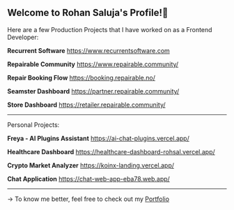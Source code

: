 ## Welcome to Rohan Saluja's Profile!👋

Here are a few Production Projects that I have worked on as a Frontend Developer:

**Recurrent Software**
https://www.recurrentsoftware.com

**Repairable Community**
https://www.repairable.community/

**Repair Booking Flow**
https://booking.repairable.no/

**Seamster Dashboard**
https://partner.repairable.community/

**Store Dashboard**
https://retailer.repairable.community/


-----------------------------------------------


Personal Projects:

**Freya - AI Plugins Assistant**
https://ai-chat-plugins.vercel.app/

**Healthcare Dashboard**
https://healthcare-dashboard-rohsal.vercel.app/

**Crypto Market Analyzer**
https://koinx-landing.vercel.app/

**Chat Application**
https://chat-web-app-eba78.web.app/

-----------------------------------------------

-> To know me better, feel free to check out my [Portfolio](https://folio-rohansaluja.vercel.app/)

<!--
**Rohan1Saluja/Rohan1Saluja** is a ✨ _special_ ✨ repository because its `README.md` (this file) appears on your GitHub profile.

Here are some ideas to get you started:

- 🔭 I’m currently working on ...
- 🌱 I’m currently learning ...
- 👯 I’m looking to collaborate on ...
- 🤔 I’m looking for help with ...
- 💬 Ask me about ...
- 📫 How to reach me: ...
- 😄 Pronouns: ...
- ⚡ Fun fact: ...
-->
